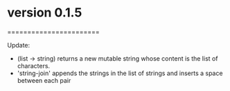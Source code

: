 # version 0.1.5
=======================

Update:

*	(list -> string) returns a new mutable string whose content is the list of characters.
*  'string-join' appends the strings in the list of strings and inserts a space between each pair
